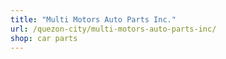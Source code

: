 ```yaml
---
title: "Multi Motors Auto Parts Inc."
url: /quezon-city/multi-motors-auto-parts-inc/
shop: car parts
---
```

